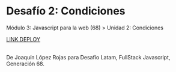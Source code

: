 <h1>Desafío 2: Condiciones</h1>
<p>Módulo 3: Javascript para la web (68) > Unidad 2: Condiciones</p>
<a href="https://joaquin-lr.github.io/modulo3-desafio2/" target="_blank">LINK DEPLOY</a>

<p><br>De Joaquín López Rojas para Desafío Latam, FullStack Javascript, Generación 68.</p>
